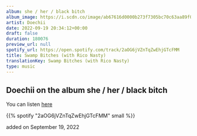 ```yaml
---
album: she / her / black bitch
album_image: https://i.scdn.co/image/ab67616d0000b273f7305bc70c63aa89f0d01377
artist: Doechii
date: 2022-09-19 20:34:12+00:00
draft: false
duration: 180076
preview_url: null
spotify_url: https://open.spotify.com/track/2aOG6jVZnTqZwEhjGTcFMM
title: Swamp Bitches (with Rico Nasty)
translationKey: Swamp Bitches (with Rico Nasty)
type: music
---
```


## Doechii on the album she / her / black bitch

You can listen [here](https://open.spotify.com/track/2aOG6jVZnTqZwEhjGTcFMM)

{{% spotify "2aOG6jVZnTqZwEhjGTcFMM" small %}}

added on September 19, 2022